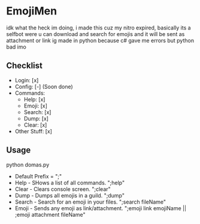 # EmojiMen
idk what the heck im doing, i made this cuz my nitro expired, basically its a selfbot were u can download and search for emojis and it will be sent as attachment or link ig
made in python because c# gave me errors but python bad imo

## Checklist
- Login: [x]
- Config: [-] (Soon done)
- Commands:
    - Help: [x]
    - Emoji: [x]
    - Search: [x]
    - Dump: [x]
    - Clear: [x]
- Other Stuff: [x]

## Usage
python domas.py
- Default Prefix = ";"
- Help - SHows a list of all commands. ";help"
- Clear - Clears console screen. ";clear"
- Dump - Dumps all emojis in a guild. ";dump"
- Search - Search for an emoji in your files. ";search fileName"
- Emoji - Sends any emoji as link/attachment. ";emoji link emojiName || ;emoji attachment fileName"
